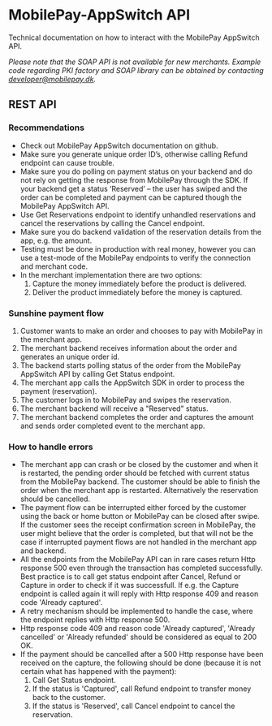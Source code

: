 # MobilePay-AppSwitch API
Technical documentation on how to interact with the MobilePay AppSwitch API.

_Please note that the SOAP API is not available for new merchants. Example code regarding PKI factory and SOAP library can be obtained by contacting [developer@mobilepay.dk](mailto://developer@mobilepay.dk)._

## REST API

### Recommendations

- Check out MobilePay AppSwitch documentation on github.
- Make sure you generate unique order ID’s, otherwise calling Refund endpoint can cause trouble.
- Make sure you do polling on payment status on your backend and do not rely on getting the response from MobilePay through the SDK.
If your backend get a status ‘Reserved’ – the user has swiped and the order can be completed and payment can be captured though the MobilePay AppSwitch API.
- Use Get Reservations endpoint to identify unhandled reservations and cancel the reservations by calling the Cancel endpoint.
- Make sure you do backend validation of the reservation details from the app, e.g. the amount.
- Testing must be done in production with real money, however you can use a test-mode of the MobilePay endpoints to verify the connection and merchant code.
- In the merchant implementation there are two options:
  1. Capture the money immediately before the product is delivered.
  1. Deliver the product immediately before the money is captured. 

### Sunshine payment flow

1. Customer wants to make an order and chooses to pay with MobilePay in the merchant app.
1. The merchant backend receives information about the order and generates an unique order id.
1. The backend starts polling status of the order from the MobilePay AppSwitch API by calling Get Status endpoint.
1. The merchant app calls the AppSwitch SDK in order to process the payment (reservation).
1. The customer logs in to MobilePay and swipes the reservation.
1. The merchant backend will receive a "Reserved" status.
1. The merchant backend completes the order and captures the amount and sends order completed event to the merchant app.

### How to handle errors

- The merchant app can crash or be closed by the customer and when it is restarted, the pending order should be fetched with current status from the MobilePay backend. The customer should be able to finish the order when the merchant app is restarted. Alternatively the reservation should be cancelled.
- The payment flow can be interrupted either forced by the customer using the back or home button or MobilePay can be closed after swipe.
If the customer sees the receipt confirmation screen in MobilePay, the user might believe that the order is completed, but that will not be the case if interrupted payment flows are not handled in the merchant app and backend.
- All the endpoints from the MobilePay API can in rare cases return Http response 500 even through the transaction has completed successfully. Best practice is to call get status endpoint after Cancel, Refund or Capture in order to check if it was successfull. If e.g. the Capture endpoint is called again it will reply with Http response 409 and reason code 'Already captured'.
- A retry mechanism should be implemented to handle the case, where the endpoint replies with Http response 500.
- Http response code 409 and reason code 'Already captured', 'Already cancelled' or 'Already refunded' should be considered as equal to 200 OK.
- If the payment should be cancelled after a 500 Http response have been received on the capture, the following should be done (because it is not certain what has happened with the payment):
   1. Call Get Status endpoint.
   1. If the status is 'Captured', call Refund endpoint to transfer money back to the customer.
   1. If the status is 'Reserved', call Cancel endpoint to cancel the reservation.



